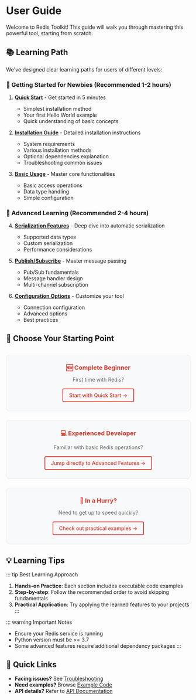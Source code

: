 # User Guide

Welcome to Redis Toolkit! This guide will walk you through mastering this powerful tool, starting from scratch.

## 📚 Learning Path

We've designed clear learning paths for users of different levels:

### 🎯 Getting Started for Newbies (Recommended 1-2 hours)

1. **[Quick Start](./getting-started.md)** - Get started in 5 minutes
   - Simplest installation method
   - Your first Hello World example
   - Quick understanding of basic concepts

2. **[Installation Guide](./installation.md)** - Detailed installation instructions
   - System requirements
   - Various installation methods
   - Optional dependencies explanation
   - Troubleshooting common issues

3. **[Basic Usage](./basic-usage.md)** - Master core functionalities
   - Basic access operations
   - Data type handling
   - Simple configuration

### 🚀 Advanced Learning (Recommended 2-4 hours)

4. **[Serialization Features](./serialization.md)** - Deep dive into automatic serialization
   - Supported data types
   - Custom serialization
   - Performance considerations

5. **[Publish/Subscribe](./pubsub.md)** - Master message passing
   - Pub/Sub fundamentals
   - Message handler design
   - Multi-channel subscription

6. **[Configuration Options](./configuration.md)** - Customize your tool
   - Connection configuration
   - Advanced options
   - Best practices

## 🎯 Choose Your Starting Point

<div class="learning-paths">
  <div class="path-card">
    <h3>🆕 Complete Beginner</h3>
    <p>First time with Redis?</p>
    <a href="./getting-started.html" class="path-link">Start with Quick Start →</a>
  </div>
  
  <div class="path-card">
    <h3>💻 Experienced Developer</h3>
    <p>Familiar with basic Redis operations?</p>
    <a href="./serialization.html" class="path-link">Jump directly to Advanced Features →</a>
  </div>
  
  <div class="path-card">
    <h3>🏃 In a Hurry?</h3>
    <p>Need to get up to speed quickly?</p>
    <a href="./basic-usage.html" class="path-link">Check out practical examples →</a>
  </div>
</div>

## 💡 Learning Tips

::: tip Best Learning Approach
1. **Hands-on Practice**: Each section includes executable code examples
2. **Step-by-step**: Follow the recommended order to avoid skipping fundamentals
3. **Practical Application**: Try applying the learned features to your projects
:::

::: warning Important Notes
- Ensure your Redis service is running
- Python version must be >= 3.7
- Some advanced features require additional dependency packages
:::

## 🔗 Quick Links

- **Facing issues?** See [Troubleshooting](/en/reference/troubleshooting.html)
- **Need examples?** Browse [Example Code](/en/examples/)
- **API details?** Refer to [API Documentation](/en/api/)

<style>
.learning-paths {
  display: grid;
  grid-template-columns: repeat(auto-fit, minmax(250px, 1fr));
  gap: 1.5rem;
  margin: 2rem 0;
}

.path-card {
  background: #f8f9fa;
  border: 1px solid #e9ecef;
  border-radius: 8px;
  padding: 1.5rem;
  text-align: center;
  transition: transform 0.2s, box-shadow 0.2s;
}

.path-card:hover {
  transform: translateY(-2px);
  box-shadow: 0 4px 12px rgba(0,0,0,0.1);
}

.path-card h3 {
  color: #dc382d;
  margin-top: 0;
  margin-bottom: 0.5rem;
}

.path-card p {
  color: #666;
  margin-bottom: 1rem;
}

.path-link {
  display: inline-block;
  color: #dc382d;
  text-decoration: none;
  font-weight: 500;
  padding: 0.5rem 1rem;
  border: 2px solid #dc382d;
  border-radius: 4px;
  transition: all 0.2s;
}

.path-link:hover {
  background: #dc382d;
  color: white;
}
</style>